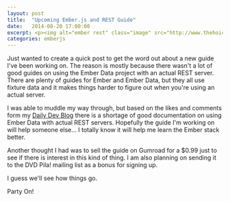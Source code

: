 ```yaml
---
layout: post
title:  "Upcoming Ember.js and REST Guide"
date:   2014-08-20 17:00:00
excerpt: <p><img alt="ember rest" class="image" src="http://www.thehoick.com/images/ember_rest.jpg"/> </p>
categories: emberjs
---
```


Just wanted to create a quick post to get the word out about a new guide I've been working on.  The reason is mostly because there wasn't a lot of good guides on using the Ember Data project with an actual REST server.  There are plenty of guides for Ember and Ember Data, but they all use fixture data and it makes things harder to figure out when you're using an actual server.

I was able to muddle my way through, but based on the likes and comments form my [Daily Dev Blog](http://codepen.io/asommer70/blog/) there is a shortage of good documentation on using Ember Data with actual REST servers.  Hopefully the guide I'm working on will help someone else... I totally know it will help me learn the Ember stack better.

Another thought I had was to sell the guide on Gumroad for a $0.99 just to see if there is interest in this kind of thing.  I am also planning on sending it to the DVD Pila! mailing list as a bonus for signing up.

I guess we'll see how things go.

Party On!
